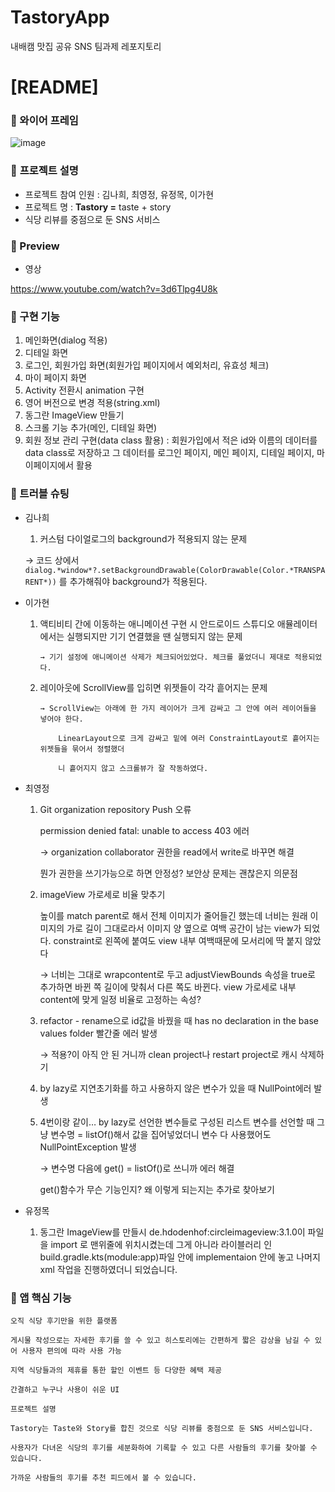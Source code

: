 # TastoryApp
내배캠 맛집 공유 SNS 팀과제 레포지토리

# [**README]**

### 📌 와이어 프레임

![image](https://github.com/NBC-SNS-Team8/TastoryApp/assets/65105035/2881de49-4d5f-4bbe-a9e6-69f74b2cbfe4)


### 📌 **프로젝트 설명**

- 프로젝트 참여 인원 : 김나희, 최영정, 유정목, 이가현
- 프로젝트 명 : **Tastory =** taste + story
- 식당 리뷰를 중점으로 둔 SNS 서비스

### **📌 Preview**

- 영상
 
https://www.youtube.com/watch?v=3d6Tlpg4U8k

### **📌 구현 기능**

1. 메인화면(dialog 적용)
2. 디테일 화면
3. 로그인, 회원가입 화면(회원가입 페이지에서 예외처리, 유효성 체크)
4. 마이 페이지 화면
5. Activity 전환시 animation 구현
6. 영어 버전으로 변경 적용(string.xml)
7. 동그란 ImageView 만들기
8. 스크롤 기능 추가(메인, 디테일 화면)
9. 회원 정보 관리 구현(data class 활용) : 회원가입에서 적은 id와 이름의 데이터를 data class로 저장하고 그 데이터를 로그인 페이지, 메인 페이지, 디테일 페이지, 마이페이지에서 활용

### **📌 트러블 슈팅**

- 김나희
    1. 커스텀 다이얼로그의 background가 적용되지 않는 문제
    
     → 코드 상에서 `dialog.*window*?.setBackgroundDrawable(ColorDrawable(Color.*TRANSPARENT*))` 를 추가해줘야 background가 적용된다. 
    

- 이가현
    1. 액티비티 간에 이동하는 애니메이션 구현 시 안드로이드 스튜디오 애뮬레이터에서는 실행되지만 기기 연결했을 땐 실행되지 않는 문제
    
           → 기기 설정에 애니메이션 삭제가 체크되어있었다. 체크를 풀었더니 제대로 적용되었다.
    
    1. 레이아웃에 ScrollView를 입히면 위젯들이 각각 흩어지는 문제
    
           → ScrollView는 아래에 한 가지 레이어가 크게 감싸고 그 안에 여러 레이어들을 넣어야 한다. 
    
               LinearLayout으로 크게 감싸고 밑에 여러 ConstraintLayout로 흩어지는 위젯들을 묶어서 정렬했더
    
               니 흩어지지 않고 스크롤뷰가 잘 작동하였다.
    

- 최영정
    1. Git organization repository Push 오류
        
        permission denied fatal: unable to access 403 에러
        
        → organization collaborator 권한을 read에서 write로 바꾸면 해결
        
        뭔가 권한을 쓰기가능으로 하면 안정성? 보안상 문제는 괜찮은지 의문점
        
    2. imageView 가로세로 비율 맞추기
        
        높이를 match parent로 해서 전체 이미지가 줄어들긴 했는데 너비는 원래 이미지의 가로 길이 그대로라서 이미지 양 옆으로 여백 공간이 남는 view가 되었다. constraint로 왼쪽에 붙여도 view 내부 여백때문에 모서리에 딱 붙지 않았다
        
        → 너비는 그대로 wrapcontent로 두고 adjustViewBounds 속성을 true로 추가하면 바뀐 쪽 길이에 맞춰서 다른 쪽도 바뀐다. view 가로세로 내부 content에 맞게 일정 비율로 고정하는 속성?
        
    3. refactor - rename으로 id값을 바꿨을 때 has no declaration in the base values folder 빨간줄 에러 발생
        
        → 적용?이 아직 안 된 거니까 clean project나 restart project로 캐시 삭제하기
        
    4. by lazy로 지연초기화를 하고 사용하지 않은 변수가 있을 때 NullPoint에러 발생
                    
    5. 4번이랑 같이… by lazy로 선언한 변수들로 구성된 리스트 변수를 선언할 때 그냥 변수명 = listOf()해서 값을 집어넣었더니 변수 다 사용했어도 NullPointException 발생
        
        → 변수명 다음에 get() = listOf()로 쓰니까 에러 해결
        
        get()함수가 무슨 기능인지? 왜 이렇게 되는지는 추가로 찾아보기
        
- 유정목
    1. 동그란 ImageView를 만들시 de.hdodenhof:circleimageview:3.1.0이 파일을 import 로 맨위줄에 위치시켰는데 그게 아니라 라이블러리 인 build.gradle.kts(module:app)파일 안에 implementaion 안에 놓고 나머지 xml 작업을 진행하였더니 되었습니다.

### **📌 앱 핵심 기능**
    
    오직 식당 후기만을 위한 플랫폼
    
    게시물 작성으로는 자세한 후기를 쓸 수 있고 히스토리에는 간편하게 짧은 감상을 남길 수 있어 사용자 편의에 따라 사용 가능
    
    지역 식당들과의 제휴를 통한 할인 이벤트 등 다양한 혜택 제공
    
    간결하고 누구나 사용이 쉬운 UI
    
    프로젝트 설명
    
    Tastory는 Taste와 Story를 합친 것으로 식당 리뷰를 중점으로 둔 SNS 서비스입니다.
    
    사용자가 다녀온 식당의 후기를 세분화하여 기록할 수 있고 다른 사람들의 후기를 찾아볼 수 있습니다.
    
    가까운 사람들의 후기를 추천 피드에서 볼 수 있습니다.
